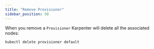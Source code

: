 ```yaml
---
title: "Remove Provisioner"
sidebar_position: 50
---
```


When you remove a `Provisioner` Karpenter will delete all the associated nodes:

```bash timeout=180 hook=karpenter-remove
kubectl delete provisioner default
```